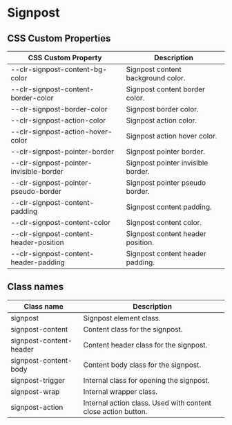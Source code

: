 # Signpost

## CSS Custom Properties

| CSS Custom Property                     | Description                        |
| --------------------------------------- | ---------------------------------- |
| --clr-signpost-content-bg-color         | Signpost content background color. |
| --clr-signpost-content-border-color     | Signpost content border color.     |
| --clr-signpost-border-color             | Signpost border color.             |
| --clr-signpost-action-color             | Signpost action color.             |
| --clr-signpost-action-hover-color       | Signpost action hover color.       |
| --clr-signpost-pointer-border           | Signpost pointer border.           |
| --clr-signpost-pointer-invisible-border | Signpost pointer invisible border. |
| --clr-signpost-pointer-pseudo-border    | Signpost pointer pseudo border.    |
| --clr-signpost-content-padding          | Signpost content padding.          |
| --clr-signpost-content-color            | Signpost content color.            |
| --clr-signpost-content-header-position  | Signpost content header position.  |
| --clr-signpost-content-header-padding   | Signpost content header padding.   |

## Class names

| Class name              | Description                                                   |
| ----------------------- | ------------------------------------------------------------- |
| signpost                | Signpost element class.                                       |
| signpost-content        | Content class for the signpost.                               |
| signpost-content-header | Content header class for the signpost.                        |
| signpost-content-body   | Content body class for the signpost.                          |
| signpost-trigger        | Internal class for opening the signpost.                      |
| signpost-wrap           | Internal wrapper class.                                       |
| signpost-action         | Internal action class. Used with content close action button. |
